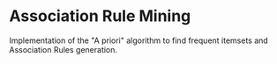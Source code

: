 # Association Rule Mining
Implementation of the "A priori" algorithm to find frequent itemsets and Association Rules generation.
